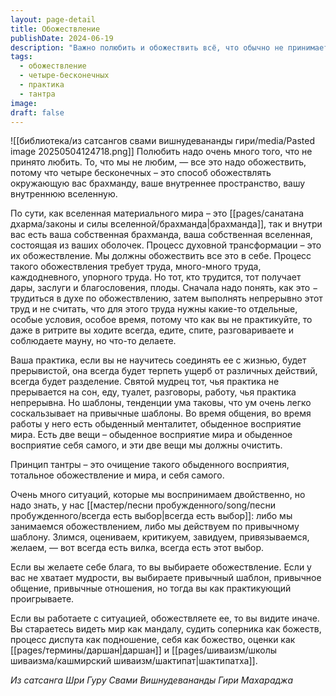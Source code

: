 ```yaml
---
layout: page-detail
title: Обожествление
publishDate: 2024-06-19
description: "Важно полюбить и обожествить всё, что обычно не принимается - свои внутренние оболочки и окружающий мир. Постоянная практика обожествления, без разделения на «особое время», ведёт к духовной трансформации. Выбор между привычными шаблонами и обожествлением определяет успех на пути: видеть мир и себя как мандалу и божественное - ключ к истинной мудрости."
tags:
  - обожествление
  - четыре-бесконечных
  - практика
  - тантра
image: 
draft: false
---
```

![[библиотека/из сатсангов свами вишнудевананды гири/media/Pasted image 20250504124718.png]]
 Полюбить надо очень много того, что не принято любить. То, что мы не любим, — все это надо обожествить, потому что четыре бесконечных – это способ обожествлять окружающую вас брахманду, ваше внутреннее пространство, вашу внутреннюю вселенную.

 По сути, как вселенная материального мира – это [[pages/санатана дхарма/законы и силы вселенной/брахманда|брахманда]], так и внутри вас есть ваша собственная брахманда, ваша собственная вселенная, состоящая из ваших оболочек. Процесс духовной трансформации – это их обожествление. Мы должны обожествить все это в себе. Процесс такого обожествления требует труда, много-много труда, каждодневного, упорного труда. Но тот, кто трудится, тот получает дары, заслуги и благословения, плоды. Сначала надо понять, как это − трудиться в духе по обожествлению, затем выполнять непрерывно этот труд и не считать, что для этого труда нужны какие-то отдельные, особые условия, особое время, потому что как вы не практикуйте, то даже в ритрите вы ходите всегда, едите, спите, разговариваете и соблюдаете мауну, но что-то делаете. 

 Ваша практика, если вы не научитесь соединять ее с жизнью, будет прерывистой, она всегда будет терпеть ущерб от различных действий, всегда будет разделение. Святой мудрец тот, чья практика не прерывается на сон, еду, туалет, разговоры, работу, чья практика непрерывна. Но шаблоны, тенденции ума таковы, что ум очень легко соскальзывает на привычные шаблоны. Во время общения, во время работы у него есть обыденный менталитет, обыденное восприятие мира. Есть две вещи – обыденное восприятие мира и обыденное восприятие себя самого, и эти две вещи мы должны очистить.

 Принцип тантры – это очищение такого обыденного восприятия, тотальное обожествление и мира, и себя самого.

 Очень много ситуаций, которые мы воспринимаем двойственно, но надо знать, у нас [[мастер/песни пробужденного/song/песни пробужденного/всегда есть выбор|всегда есть выбор]]: либо мы занимаемся обожествлением, либо мы действуем по привычному шаблону. Злимся, оцениваем, критикуем, завидуем, привязываемся, желаем, — вот всегда есть вилка, всегда есть этот выбор.

 Если вы желаете себе блага, то вы выбираете обожествление. Если у вас не хватает мудрости, вы выбираете привычный шаблон, привычное общение, привычные отношения, но тогда вы как практикующий проигрываете.

 Если вы работаете с ситуацией, обожествляете ее, то вы видите иначе. Вы стараетесь видеть мир как мандалу, судить соперника как божеств, процесс диспута как подношение, себя как божество, оценки как [[pages/термины/даршан|даршан]] и [[pages/шиваизм/школы шиваизма/кашмирский шиваизм/шактипат|шактипатха]].

*Из сатсанга Шри Гуру Свами Вишнудевананды Гири Махараджа*